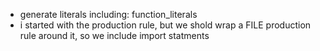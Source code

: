 * generate literals including: function_literals
* i started with the production rule, but we shold wrap a FILE production rule around it, so we include import statments
